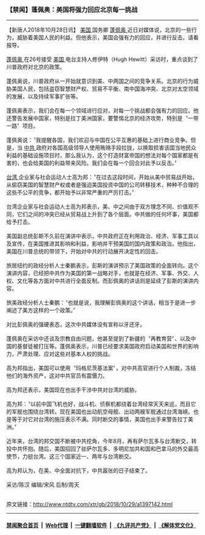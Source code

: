 ### 【禁闻】蓬佩奥：美国将强力回应北京每一挑战
------------------------

<div class="wysiwyg">
 【新唐人2018年10月28日讯】
 <a href="http://www.ntdtv.com/xtr/gb/articlelistbytag_美国.html" target="_blank">
  美国
 </a>
 国务卿
 <a href="http://www.ntdtv.com/xtr/gb/articlelistbytag_蓬佩奥.html" target="_blank">
  蓬佩奥
 </a>
 近日对媒体说，北京的一些行为，威胁着美国人民的利益。但他表示，美国会强有力的回应，并进行反击。请看报导。
 <br/>
 <br/>
 <a href="http://www.ntdtv.com/xtr/gb/articlelistbytag_蓬佩奥.html" target="_blank">
  蓬佩奥
 </a>
 在26号接受
 <a href="http://www.ntdtv.com/xtr/gb/articlelistbytag_美国.html" target="_blank">
  美国
 </a>
 电台主持人修伊特（Hugh Hewitt）采访时，重点谈到了川普政府对北京的政策。
 <br/>
 <br/>
 蓬佩奥说，川普政府从一开始就意识到美、中两国之间的竞争关系。北京的行为威胁美国人民，包括盗窃智慧财产权、贸易不平衡、南中国海冲突、北京对太空领域的发展，以及持续军事扩张等。
 <br/>
 <br/>
 蓬佩奥表示，我们会在每一个领域进行应对，对每一个挑战都会强有力的回应。他还警告发展中国家，特别是拉丁美洲国家，要警惕北京的经济攻势，特别是〝一带一路〞项目。
 <br/>
 <br/>
 蓬佩奥说：〝我提醒各国，我们欢迎与中国在公平互惠的基础上进行商业竞争。但是，当
 <a href="http://www.ntdtv.com/xtr/gb/articlelistbytag_中共.html" target="_blank">
  中共
 </a>
 政府对各国高级领导人使用贿赂手段拉拢，以换取损害该国当地民众利益的基础设施项目时，那么我认为，这个打造财富帝国的想法对每个国家都是有害的，也会给美国的利益带来风险。我们会在每一个回合对此予以反击。〞
 <br/>
 <br/>
 <a href="http://www.ntdtv.com/xtr/gb/articlelistbytag_台湾.html" target="_blank">
  台湾
 </a>
 企业家与社会运动人士高为邦：〝在过去这段时间，开始从美中贸易战开始，从偷窃美国的智慧财产权或者是强迫美国投资中国的公司转移技术，种种不合理的这些不公平的竞争，都开始予以非常严重的严厉打击。〞
 <br/>
 <br/>
 台湾企业家与社会运动人士高为邦表示，美、中之间由于双方理念不同、价值观不同，它们之间的冲突已经从贸易战上升到了各个层面。中共做的任何坏事，美国都给予打击。
 <br/>
 <br/>
 美国副总统彭斯不久前在演讲中表示，中共政府正在利用政治、经济、军事工具以及宣传，在美国推进其影响和利益，影响并干预美国的国内政策和政治。他指出，美国在川普总统的带领下，开始对中共的行动展开决定性的回击。
 <br/>
 <br/>
 旅居纽约的政经分析人士秦鹏表示，彭斯的演讲预示了美国政策的全面转向。这个演讲内容，已经把中共作为美国的第一战略对手，也就是在经济、军事、外交、人权、文化等各方面对中共进行全面反制。而彭佩奥的讲话则是延续了彭斯的演讲内容。
 <br/>
 <br/>
 旅美政经分析人士秦鹏：〝也就是说，我理解彭佩奥的这个讲话，相当于是进一步阐述了美方这样的一个政策。〞
 <br/>
 <br/>
 对比彭佩奥的强硬表态，这次中共媒体没有宣称以牙还牙。
 <br/>
 <br/>
 蓬佩奥在采访中还谈及宗教自由问题，他甚至提到了新疆的〝再教育营〞、以及中国的基督徒被打压等。蓬佩奥表示，川普已经要求美国政府启动美国和世界的影响力，严肃处理、应对这些对基本人权的挑战。
 <br/>
 <br/>
 高为邦指出，美国可以使用〝玛格尼茨基法案〞，对中共高官进行个人制裁，冻结他们的海外资产，这对中共官员有震慑力。
 <br/>
 <br/>
 高为邦还表示，美国现在也出手干涉中共对台湾的威胁。
 <br/>
 <br/>
 高为邦：〝以前中国飞机也好，战斗机、侦察机都绕着台湾经常天天来巡，而且它的军舰也围绕台湾转。现在美国也出动航空母舰、出动两艘军舰通过台湾海峡。也是等于对它对台湾的施压表示不满。同时断交的事情，美国也出手来警告拉丁美洲。〞
 <br/>
 <br/>
 近年来，台湾的邦交国不断被中共挖角，今年8月，再有萨尔瓦多与台湾断交，转投中共怀抱。随后，美国招回了驻萨尔瓦多、多明尼加共和国和巴拿马的外交最高使节，力挺台湾。这三个国家近一、两年与台湾断交。
 <br/>
 <br/>
 高为邦认为，在美、中全面对抗下，中共嚣张的日子结束了。
 <br/>
 <br/>
 采访/陈汉 编辑/宋风 后制/周天
</div>

<br/>原文链接：http://www.ntdtv.com/xtr/gb/2018/10/29/a1397142.html


------------------------
#### [禁闻聚合首页](https://github.com/gfw-breaker/banned-news/blob/master/README.md) &nbsp;|&nbsp; [Web代理](https://github.com/gfw-breaker/open-proxy/blob/master/README.md) &nbsp;|&nbsp; [一键翻墙软件](https://github.com/gfw-breaker/nogfw/blob/master/README.md) &nbsp;|&nbsp; [《九评共产党》](https://github.com/gfw-breaker/9ping.md/blob/master/README.md#九评之一评共产党是什么) &nbsp;|&nbsp; [《解体党文化》](https://github.com/gfw-breaker/jtdwh.md/blob/master/README.md#绪论)